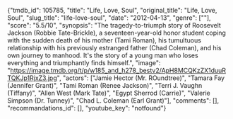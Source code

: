 {"tmdb_id": 105785, "title": "Life, Love, Soul", "original_title": "Life, Love, Soul", "slug_title": "life-love-soul", "date": "2012-04-13", "genre": [""], "score": "5.5/10", "synopsis": "The tragedy-to-triumph story of Roosevelt Jackson (Robbie Tate-Brickle), a seventeen-year-old honor student coping with the sudden death of his mother (Tami Roman), his tumultuous relationship with his previously estranged father (Chad Coleman), and his own journey to manhood. It's the story of a young man who loses everything and triumphantly finds himself.", "image": "https://image.tmdb.org/t/p/w185_and_h278_bestv2/ApH8MCQKzZX1duuRTQKJp1RjxZ3.jpg", "actors": ["Jamie Hector (Mr. ROundtree)", "Tamara Fay (Jennifer Grant)", "Tami Roman (Renee Jackson)", "Terri J. Vaughn (Tiffany)", "Allen West (Mark Tate)", "Egypt Sherrod (Carrie)", "Valerie Simpson (Dr. Tunney)", "Chad L. Coleman (Earl Grant)"], "comments": [], "recommandations_id": [], "youtube_key": "notfound"}